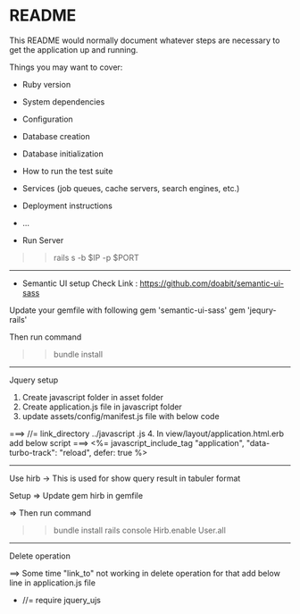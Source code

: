 # README

This README would normally document whatever steps are necessary to get the
application up and running.

Things you may want to cover:

* Ruby version

* System dependencies

* Configuration

* Database creation

* Database initialization

* How to run the test suite

* Services (job queues, cache servers, search engines, etc.)

* Deployment instructions

* ...

* Run Server
>> rails s -b $IP -p $PORT

-----------------------------------------------------------------------
* Semantic UI setup
Check Link : https://github.com/doabit/semantic-ui-sass

Update your gemfile with following
gem 'semantic-ui-sass'
gem 'jequry-rails'

Then run command
>> bundle install

------------------------------------------------------------------------
Jquery setup
1. Create javascript folder in asset folder
2. Create application.js file in javascript folder
3. update assets/config/manifest.js file with below code

===> //= link_directory ../javascript .js
4. In view/layout/application.html.erb add below script
===> <%= javascript_include_tag "application", "data-turbo-track": "reload", defer: true %>

-----------------------------------------------------------------------------------
Use hirb
-> This is used for show query result in tabuler format

Setup
=> Update gem hirb in gemfile

=> Then run command
>> bundle install
>> rails console
>> Hirb.enable
>> User.all

-----------------------------------------------------------------------------------
Delete operation

==> Some time "link_to" not working in delete operation for that add below line in application.js file
* //= require jquery_ujs


